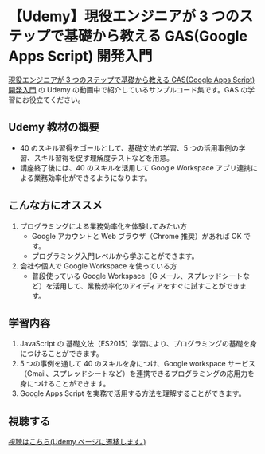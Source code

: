 # 【Udemy】現役エンジニアが 3 つのステップで基礎から教える GAS(Google Apps Script) 開発入門

[現役エンジニアが 3 つのステップで基礎から教える GAS(Google Apps Script) 開発入門](https://www.udemy.com/course/wywy-google-apps-script-forty-skills/?referralCode=7F71969F9DD9849220B4) の Udemy の動画中で紹介しているサンプルコード集です。GAS の学習にお役立てください。

## Udemy 教材の概要

- 40 のスキル習得をゴールとして、基礎文法の学習、5 つの活用事例の学習、スキル習得を促す理解度テストなどを用意。
- 講座終了後には、40 のスキルを活用して Google Workspace アプリ連携による業務効率化ができるようになります。

## こんな方にオススメ

1. プログラミングによる業務効率化を体験してみたい方
   - Google アカウントと Web ブラウザ（Chrome 推奨）があれば OK です。
   - プログラミング入門レベルから学ぶことができます。
2. 会社や個人で Google Workspace を使っている方
   - 普段使っている Google Workspace（G メール、スプレッドシートなど）を活用して、業務効率化のアイディアをすぐに試すことができます。

## 学習内容

1. JavaScript の 基礎文法（ES2015）学習により、プログラミングの基礎を身につけることができます。
2. 5 つの事例を通して 40 のスキルを身につけ、Google workspace サービス（Gmail、スプレッドシートなど）を連携できるプログラミングの応用力を身につけることができます。
3. Google Apps Script を実務で活用する方法を理解することができます。

## 視聴する

[視聴はこちら(Udemy ページに遷移します。)](https://www.udemy.com/course/wywy-google-apps-script-forty-skills/?referralCode=7F71969F9DD9849220B4)
